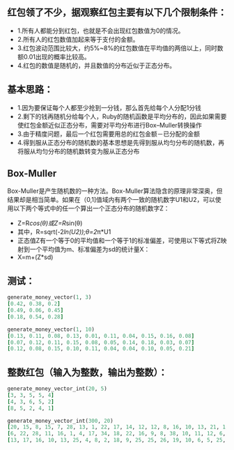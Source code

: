 ## 红包领了不少，据观察红包主要有以下几个限制条件：

* 1.所有人都能分到红包，也就是不会出现红包数值为0的情况。
* 2.所有人的红包数值加起来等于支付的金额。
* 3.红包波动范围比较大，约5%~8%的红包数值在平均值的两倍以上，同时数额0.01出现的概率比较高。
* 4.红包的数值是随机的，并且数值的分布近似于正态分布。

## 基本思路：

* 1.因为要保证每个人都至少抢到一分钱，那么首先给每个人分配1分钱
* 2.剩下的钱再随机分给每个人，Ruby的随机函数是平均分布的，因此如果需要使红包金额近似正态分布，需要对平均分布进行Box–Muller转换操作
* 3.由于精度问题，最后一个红包需要用总的红包金额－已分配的金额
* 4.得到服从正态分布的随机数的基本思想是先得到服从均匀分布的随机数，再将服从均匀分布的随机数转变为服从正态分布

## Box-Muller

Box-Muller是产生随机数的一种方法。Box-Muller算法隐含的原理非常深奥，但结果却是相当简单。如果在（0,1]值域内有两个一致的随机数字U1和U2，可以使用以下两个等式中的任一个算出一个正态分布的随机数字Z：
* Z=R*cos(θ)或Z=R*sin(θ)
* 其中，R=sqrt(-2*ln(U2));θ=2*π*U1
* 正态值Z有一个等于0的平均值和一个等于1的标准偏差，可使用以下等式将Z映射到一个平均值为m、标准偏差为sd的统计量X：
* X=m+(Z*sd)

## 测试：

```ruby
generate_money_vector(1, 3)
[0.42, 0.38, 0.2]
[0.49, 0.06, 0.45]
[0.18, 0.54, 0.28]

generate_money_vector(1, 10)
[0.13, 0.11, 0.08, 0.13, 0.01, 0.11, 0.04, 0.15, 0.16, 0.08]
[0.07, 0.12, 0.11, 0.15, 0.08, 0.05, 0.14, 0.18, 0.03, 0.07]
[0.12, 0.08, 0.15, 0.10, 0.11, 0.04, 0.04, 0.10, 0.05, 0.21]
```

## 整数红包（输入为整数，输出为整数）：

```ruby
generate_money_vector_int(20, 5)
[3, 3, 5, 5, 4]
[4, 3, 6, 5, 2]
[8, 5, 2, 4, 1]

generate_money_vector_int(300, 20)
[20, 15, 8, 15, 7, 28, 13, 1, 22, 17, 14, 12, 12, 8, 16, 10, 13, 21, 1, 47]
[6, 22, 28, 11, 16, 1, 4, 17, 34, 18, 22, 16, 9, 8, 38, 10, 11, 12, 6, 11]
[13, 17, 16, 10, 13, 25, 4, 8, 2, 18, 9, 25, 25, 26, 19, 10, 6, 5, 25, 24]
```
